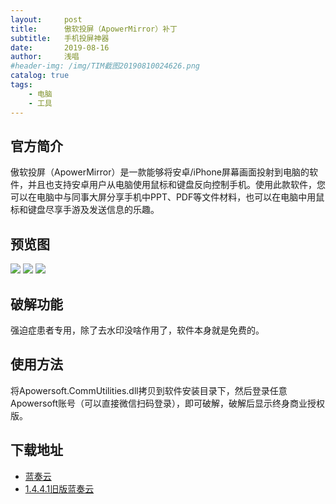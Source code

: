 ```yaml
---
layout:     post
title:      傲软投屏（ApowerMirror）补丁
subtitle:   手机投屏神器
date:       2019-08-16
author:     浅唱
#header-img: /img/TIM截图20190810024626.png
catalog: true
tags:
    - 电脑
    - 工具
---
```


## 官方简介
傲软投屏（ApowerMirror）是一款能够将安卓/iPhone屏幕画面投射到电脑的软件，并且也支持安卓用户从电脑使用鼠标和键盘反向控制手机。使用此款软件，您可以在电脑中与同事大屏分享手机中PPT、PDF等文件材料，也可以在电脑中用鼠标和键盘尽享手游及发送信息的乐趣。

## 预览图
![](/img/TIM截图20190816015445.png)
![](/img/TIM截图20190816015822.png)
![](/img/TIM截图20190816015849.png)

## 破解功能
强迫症患者专用，除了去水印没啥作用了，软件本身就是免费的。

## 使用方法
将Apowersoft.CommUtilities.dll拷贝到软件安装目录下，然后登录任意Apowersoft账号（可以直接微信扫码登录），即可破解，破解后显示终身商业授权版。

## 下载地址
- [蓝奏云](https://wwcy.lanzouq.com/i5lfjfa)  
- [1.4.4.1旧版蓝奏云](https://wwcy.lanzouq.com/iJ0xOhoyu0f)
